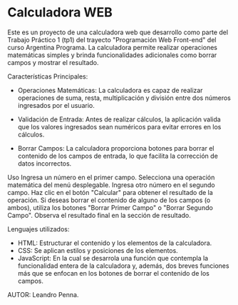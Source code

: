 # Calculadora WEB
Este es un proyecto de una calculadora web que desarrollo como parte del Trabajo Práctico 1 (tp1) del trayecto "Programación Web Front-end" del curso Argentina Programa. La calculadora permite realizar operaciones matemáticas simples y brinda funcionalidades adicionales como borrar campos y mostrar el resultado.

Características Principales:
- Operaciones Matemáticas: La calculadora es capaz de realizar operaciones de suma, resta, multiplicación y división entre dos números ingresados por el usuario.

- Validación de Entrada: Antes de realizar cálculos, la aplicación valida que los valores ingresados sean numéricos para evitar errores en los cálculos.

- Borrar Campos: La calculadora proporciona botones para borrar el contenido de los campos de entrada, lo que facilita la corrección de datos incorrectos.

Uso
Ingresa un número en el primer campo.
Selecciona una operación matemática del menú desplegable.
Ingresa otro número en el segundo campo.
Haz clic en el botón "Calcular" para obtener el resultado de la operación.
Si deseas borrar el contenido de alguno de los campos (o ambos), utiliza los botones "Borrar Primer Campo" o "Borrar Segundo Campo".
Observa el resultado final en la sección de resultado.

Lenguajes utilizados:
- HTML: Estructurar el contenido y los elementos de la calculadora.
- CSS: Se aplican estilos y posiciones de los elementos.
- JavaScript: En la cual se desarrola una función que contempla la funcionalidad entera de la calculadora y, además, dos breves funciones más que se enfocan en los botones de borrar el contenido de los campos.

AUTOR: Leandro Penna.
